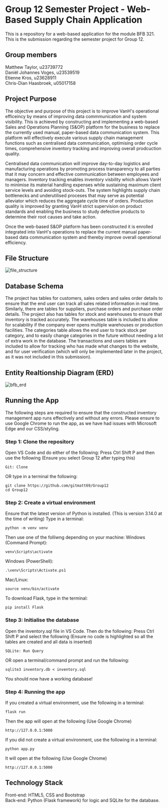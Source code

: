 # Group 12 Semester Project - Web-Based Supply Chain Application
This is a repository for a web-based application for the module BFB 321. This is the submission regarding the semester project for Group 12.

## Group members
Matthew Taylor, u23739772  
Daniël Johannes Voges, u23539519  
Etienne Kros, u23628911  
Chris-Dian Haasbroek, u05017158

## Project Purpose
The objective and purpose of this project is to improve VanH's operational efficeincy by means of improving data commmunication and system visibility. This is achieved by constructing and implementing a web-based Sales and Operations Planning (S&OP) platform for the business to replace the currently used manual, paper-based data communication system. This platform will effectively execute various supply chain management functions such as centralised data communication, optimising order cycle times, comprehensive inventory tracking and improving overall prodcuction quality. 

Centralised data communication will improve day-to-day logistics and manufacturing operations by promoting process transparency to all parties that it may concern and effective communication between employees and managers. Inventory tracking enables inventory visbility which allows VanH to minimise its material handling expenses while sustaining maximum client service levels and avoiding stock-outs. The system highlights supply chain bottlenecks and underutilised proceses that may serve as potential alleviator which reduces the aggregate cycle time of orders. Production quality is improved by granting VanH strict supervision on product standards and enabling the business to study defective products to determine their root causes and take action. 

Once the web-based S&OP platform has been constructed it is enrolled integrated into VanH's operations to replace the current manual paper-based data communication system and thereby improve overall operational efficiency.

## File Structure 
![file_structure](https://github.com/user-attachments/assets/ff9550c1-b3b1-4505-9a64-c07e60c0b79b)


## Database Schema
The project has tables for customers, sales orders and sales order details to ensure that the end user can track all sales related information in real time. Similarly, there are tables for suppliers, purchase orders and purchase order details. The project also has tables for stock and warehouses to ensure that inventory is tracked accurately. The warehouses table is included to allow for scalability if the company ever opens multiple warehouses or production facilities. The categories table allows the end user to track stock per category, and to easily change categories in the future without needing a lot of extra work in the database. The transactions and users tables are included to allow for tracking who has made what changes to the website, and for user verification (which will only be implemented later in the project, as it was not included in this submission).
## Entity Realtionship Diagram (ERD)
![bfb_erd](https://github.com/user-attachments/assets/3f3426a5-f8c3-4f88-9ad1-bf38cb00faff)


## Running the App
The following steps are required to ensure that the constructed inventory management app runs effectively and without any errors.
Please ensure to use Google Chrome to run the app, as we have had issues with Microsoft Edge and our CSS/styling. 
### Step 1: Clone the repository
Open VS Code and do either of the following: 
Press Ctrl Shift P and then use the following (Ensure you select Group 12 after typing this)
```
Git: Clone
```
OR type in a terminal the following: 
```
git clone https://github.com/gitmatt69/Group12
cd Group12
```

### Step 2: Create a virtual environment
Ensure that the latest version of Python is installed. (This is version 3.14.0 at the time of writing)
Type in a terminal:
```
python -m venv venv
```
Then use one of the folliwng depending on your machine:
Windows (Command Prompt):
``` 
venv\Scripts\activate
```
Windows (PowerShell):
```
.\venv\Scripts\Activate.ps1
```
Mac/Linux:
```
source venv/bin/activate
```
To download Flask, type in the terminal:
```
pip install Flask
```
### Step 3: Initialise the database
Open the inventory.sql file in VS Code. Then do the following: 
Press Ctrl Shift P and select the following (Ensure no code is highlighted so all the tables are created and all data is inserted)
```
SQLite: Run Query
```
OR open a terminal/command prompt and run the following:
```
sqlite3 inventory.db < inventory.sql
```
You should now have a working database! 
### Step 4: Running the app
If you created a virtual environment, use the following in a terminal:
```
flask run
```
Then the app will open at the following (Use Google Chrome) 
```
http://127.0.0.1:5000
```
If you did not create a virtual environment, use the following in a terminal:
```
python app.py
```
It will open at the following (Use Google Chrome)
```
http://127.0.0.1:5000  
```

## Technology Stack
Front-end: HTML5, CSS and Bootstrap   
Back-end: Python (Flask framework) for logic and SQLite for the database. 
